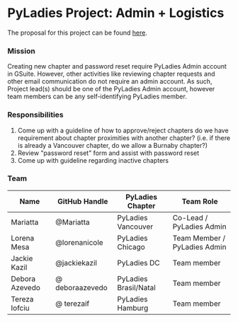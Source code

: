 # PyLadies Project: Admin + Logistics

The proposal for this project can be found [here](https://github.com/pyladies/global-organizing/issues/38).

### Mission

Creating new chapter and password reset require PyLadies Admin account in GSuite. However, other activities like reviewing chapter requests and other email communication do not require an admin account. As such, Project lead(s) should be one of the PyLadies Admin account, however team members can be any self-identifying PyLadies member.

### Responsibilities

1. Come up with a guideline of how to approve/reject chapters
do we have requirement about chapter proximities with another chapter? (i.e. if there is already a Vancouver chapter, do we allow a Burnaby chapter?)
2. Review "password reset" form and assist with password reset
3. Come up with guideline regarding inactive chapters

### Team

Name | GitHub Handle | PyLadies Chapter | Team Role |
| --| --| --| --|
| Mariatta | @Mariatta  | PyLadies Vancouver | Co-Lead / PyLadies Admin|
| Lorena Mesa | @lorenanicole  | PyLadies Chicago | Team Member / PyLadies Admin |
| Jackie Kazil | @jackiekazil | PyLadies DC | Team member | 
| Debora Azevedo | @ deboraazevedo | PyLadies Brasil/Natal | Team member |
| Tereza Iofciu | @ terezaif | PyLadies Hamburg | Team member |
